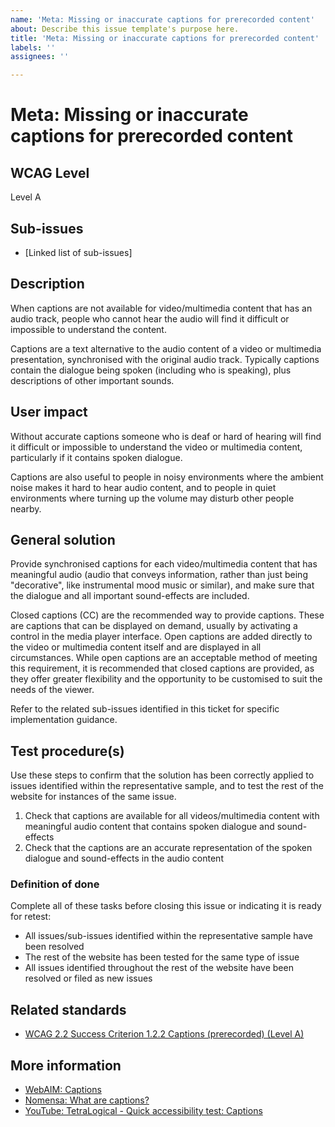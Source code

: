 ```yaml
---
name: 'Meta: Missing or inaccurate captions for prerecorded content'
about: Describe this issue template's purpose here.
title: 'Meta: Missing or inaccurate captions for prerecorded content'
labels: ''
assignees: ''

---
```


# Meta: Missing or inaccurate captions for prerecorded content

## WCAG Level

Level A

## Sub-issues

* [Linked list of sub-issues]

## Description

When captions are not available for video/multimedia content that has an audio track, people who cannot hear the audio will find it difficult or impossible to understand the content.

Captions are a text alternative to the audio content of a video or multimedia presentation, synchronised with the original audio track. Typically captions contain the dialogue being spoken (including who is speaking), plus descriptions of other important sounds.

## User impact

Without accurate captions someone who is deaf or hard of hearing will find it difficult or impossible to understand the video or multimedia content, particularly if it contains spoken dialogue.

Captions are also useful to people in noisy environments where the ambient noise makes it hard to hear audio content, and to people in quiet environments where turning up the volume may disturb other people nearby.

## General solution

Provide synchronised captions for each video/multimedia content that has meaningful audio (audio that conveys information, rather than just being "decorative", like instrumental mood music or similar), and make sure that the dialogue and all important sound-effects are included.

Closed captions (CC) are the recommended way to provide captions. These are captions that can be displayed on demand, usually by activating a control in the media player interface. Open captions are added directly to the video or multimedia content itself and are displayed in all circumstances. While open captions are an acceptable method of meeting this requirement, it is recommended that closed captions are provided, as they offer greater flexibility and the opportunity to be customised to suit the needs of the viewer.

Refer to the related sub-issues identified in this ticket for specific implementation guidance.

## Test procedure(s)

Use these steps to confirm that the solution has been correctly applied to issues identified within the representative sample, and to test the rest of the website for instances of the same issue.

1. Check that captions are available for all videos/multimedia content with meaningful audio content that contains spoken dialogue and sound-effects
2. Check that the captions are an accurate representation of the spoken dialogue and sound-effects in the audio content

### Definition of done

Complete all of these tasks before closing this issue or indicating it is ready for retest:

* All issues/sub-issues identified within the representative sample have been resolved
* The rest of the website has been tested for the same type of issue
* All issues identified throughout the rest of the website have been resolved or filed as new issues

## Related standards

* [WCAG 2.2 Success Criterion 1.2.2 Captions (prerecorded) (Level A)](https://www.w3.org/TR/WCAG22/#captions-prerecorded)

## More information

* [WebAIM: Captions](https://webaim.org/techniques/captions/)
* [Nomensa: What are captions?](https://www.nomensa.com/blog/2010/what-are-captions)
* [YouTube: TetraLogical - Quick accessibility test: Captions](https://www.youtube.com/watch?v=ih7DZk-9US8)
